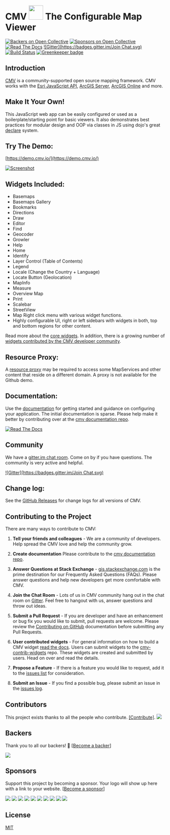 # CMV <img src="viewer/images/rocket-logo.png" width="45" /> The Configurable Map Viewer

[![Backers on Open Collective](https://opencollective.com/cmv-app/backers/badge.svg)](#backers) [![Sponsors on Open Collective](https://opencollective.com/cmv-app/sponsors/badge.svg)](#sponsors) [![Read The Docs](https://img.shields.io/badge/docs-2.0.0--beta.2-brightgreen.svg?style=flat)](https://docs.cmv.io/) [![Gitter](https://badges.gitter.im/Join Chat.svg)](https://gitter.im/cmv/cmv-app?utm_source=badge&utm_medium=badge&utm_campaign=pr-badge&utm_content=badge) [![Build Status](https://travis-ci.org/cmv/cmv-app.svg?branch=master)](https://travis-ci.org/cmv/cmv-app) [![Greenkeeper badge](https://badges.greenkeeper.io/cmv/cmv-app.svg)](https://greenkeeper.io/)

## Introduction
[CMV](https://cmv.io/) is a community-supported open source mapping framework. CMV works with the [Esri JavaScript API](https://developers.arcgis.com/javascript/jsapi/3/), [ArcGIS Server](https://www.esri.com/software/arcgis/arcgisserver), [ArcGIS Online](https://arcgis.com/) and more.

## Make It Your Own!
This JavaScript web app can be easily configured or used as a boilerplate/starting point for basic viewers. It also demonstrates best practices for modular design and OOP via classes in JS using dojo's great [declare](https://dojotoolkit.org/reference-guide/1.9/dojo/_base/declare.html) system.

## Try The Demo:
[https://demo.cmv.io/](https://demo.cmv.io/)

[![Screenshot](https://cloud.githubusercontent.com/assets/200780/23583081/e38becbc-00ee-11e7-86da-13b0bf91ad8d.png)](https://demo.cmv.io/)

## Widgets Included:
- Basemaps
- Basemaps Gallery
- Bookmarks
- Directions
- Draw
- Editor
- Find
- Geocoder
- Growler
- Help
- Home
- Identify
- Layer Control (Table of Contents)
- Legend
- Locale (Change the Country + Language)
- Locate Button (Geolocation)
- MapInfo
- Measure
- Overview Map
- Print
- Scalebar
- StreetView
- Map Right click menu with various widget functions.
- Highly configurable UI, right or left sidebars with widgets in both, top and bottom regions for other content.

Read more about the [core widgets](https://docs.cmv.io/en/latest/widgets/). In addition, there is a growing number of [widgets contributed by the CMV developer community](https://github.com/cmv/cmv-contrib-widgets).

## Resource Proxy:
A [resource proxy](https://github.com/Esri/resource-proxy) may be required to access some MapServices and other content that reside on a different domain. A proxy is not available for the Github demo.

## Documentation:
Use the [documentation](https://docs.cmv.io/) for getting started and guidance on configuring your application. The initial documentation is sparse. Please help make it better by contributing over at the [cmv documentation repo](https://github.com/cmv/cmv-docs).

[![Read The Docs](https://img.shields.io/badge/docs-2.0.0--beta.2-brightgreen.svg?style=flat)](https://docs.cmv.io/)

## Community
We have a [gitter.im chat room](https://gitter.im/cmv/cmv-app). Come on by if you have questions. The community is very active and helpful.

[![Gitter](https://badges.gitter.im/Join Chat.svg)](https://gitter.im/cmv/cmv-app?utm_source=badge&utm_medium=badge&utm_campaign=pr-badge&utm_content=badge)

## Change log:
See the [GitHub Releases](https://github.com/cmv/cmv-app/releases) for change logs for all versions of CMV.

## Contributing to the Project

There are many ways to contribute to CMV:

1. __Tell your friends and colleagues__ - We are a community of developers. Help spread the CMV love and help the community grow.

2. __Create documentation__ Please contribute to the [cmv documentation repo](https://github.com/cmv/cmv-docs).

3. __Answer Questions at Stack Exchange__ - [gis.stackexchange.com](https://gis.stackexchange.com/tags/cmv) is the prime destination for our Frequently Asked Questions (FAQs). Please answer questions and help new developers get more comfortable with CMV.

4. __Join the Chat Room__ - Lots of us in CMV community hang out in the chat room on [Gitter](https://gitter.im/cmv/cmv-app/). Feel free to hangout with us, answer questions and throw out ideas.

5. __Submit a Pull Request__ - If you are developer and have an enhancement or bug fix you would like to submit, pull requests are welcome. Please review the [Contributing on GitHub](https://docs.cmv.io/en/latest/contribute/ContributingOnGitHub) documentation before submitting any Pull Requests.

6. __User contributed widgets__ - For general information on how to build a CMV widget [read the docs](https://docs.cmv.io/en/latest). Users can submit widgets to the [cmv-contrib-widgets](https://github.com/cmv/cmv-contrib-widgets) repo. These widgets are created and submitted by users. Head on over and read the details.

7. __Propose a Feature__ - If there is a feature you would like to request, add it to the [issues list](https://github.com/cmv/cmv-app/issues) for consideration.

8. __Submit an Issue__ - If you find a possible bug, please submit an issue in the [issues log](https://github.com/cmv/cmv-app/issues?state=open).

## Contributors

This project exists thanks to all the people who contribute. [[Contribute]](CONTRIBUTING.md).
<a href="graphs/contributors"><img src="https://opencollective.com/cmv-app/contributors.svg?width=890" /></a>


## Backers

Thank you to all our backers! 🙏 [[Become a backer](https://opencollective.com/cmv-app#backer)]

<a href="https://opencollective.com/cmv-app#backers" target="_blank"><img src="https://opencollective.com/cmv-app/backers.svg?width=890"></a>


## Sponsors

Support this project by becoming a sponsor. Your logo will show up here with a link to your website. [[Become a sponsor](https://opencollective.com/cmv-app#sponsor)]

<a href="https://opencollective.com/cmv-app/sponsor/0/website" target="_blank"><img src="https://opencollective.com/cmv-app/sponsor/0/avatar.svg"></a>
<a href="https://opencollective.com/cmv-app/sponsor/1/website" target="_blank"><img src="https://opencollective.com/cmv-app/sponsor/1/avatar.svg"></a>
<a href="https://opencollective.com/cmv-app/sponsor/2/website" target="_blank"><img src="https://opencollective.com/cmv-app/sponsor/2/avatar.svg"></a>
<a href="https://opencollective.com/cmv-app/sponsor/3/website" target="_blank"><img src="https://opencollective.com/cmv-app/sponsor/3/avatar.svg"></a>
<a href="https://opencollective.com/cmv-app/sponsor/4/website" target="_blank"><img src="https://opencollective.com/cmv-app/sponsor/4/avatar.svg"></a>
<a href="https://opencollective.com/cmv-app/sponsor/5/website" target="_blank"><img src="https://opencollective.com/cmv-app/sponsor/5/avatar.svg"></a>
<a href="https://opencollective.com/cmv-app/sponsor/6/website" target="_blank"><img src="https://opencollective.com/cmv-app/sponsor/6/avatar.svg"></a>
<a href="https://opencollective.com/cmv-app/sponsor/7/website" target="_blank"><img src="https://opencollective.com/cmv-app/sponsor/7/avatar.svg"></a>
<a href="https://opencollective.com/cmv-app/sponsor/8/website" target="_blank"><img src="https://opencollective.com/cmv-app/sponsor/8/avatar.svg"></a>
<a href="https://opencollective.com/cmv-app/sponsor/9/website" target="_blank"><img src="https://opencollective.com/cmv-app/sponsor/9/avatar.svg"></a>



## License

[MIT](https://raw.githubusercontent.com/cmv/cmv-app/master/LICENSE)
